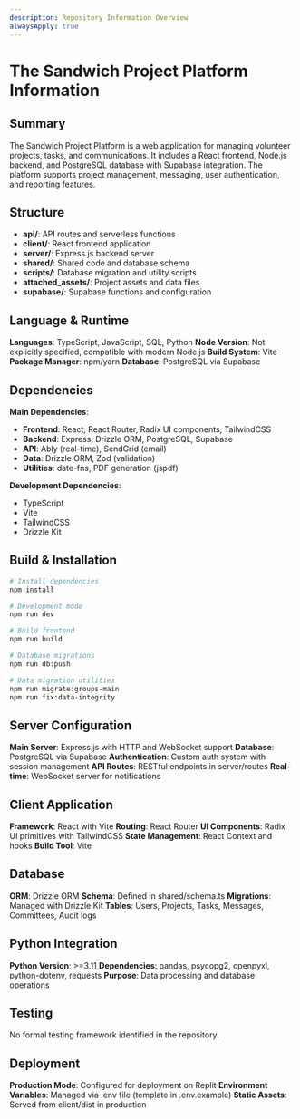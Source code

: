 ```yaml
---
description: Repository Information Overview
alwaysApply: true
---
```


# The Sandwich Project Platform Information

## Summary

The Sandwich Project Platform is a web application for managing volunteer projects, tasks, and communications. It includes a React frontend, Node.js backend, and PostgreSQL database with Supabase integration. The platform supports project management, messaging, user authentication, and reporting features.

## Structure

- **api/**: API routes and serverless functions
- **client/**: React frontend application
- **server/**: Express.js backend server
- **shared/**: Shared code and database schema
- **scripts/**: Database migration and utility scripts
- **attached_assets/**: Project assets and data files
- **supabase/**: Supabase functions and configuration

## Language & Runtime

**Languages**: TypeScript, JavaScript, SQL, Python
**Node Version**: Not explicitly specified, compatible with modern Node.js
**Build System**: Vite
**Package Manager**: npm/yarn
**Database**: PostgreSQL via Supabase

## Dependencies

**Main Dependencies**:

- **Frontend**: React, React Router, Radix UI components, TailwindCSS
- **Backend**: Express, Drizzle ORM, PostgreSQL, Supabase
- **API**: Ably (real-time), SendGrid (email)
- **Data**: Drizzle ORM, Zod (validation)
- **Utilities**: date-fns, PDF generation (jspdf)

**Development Dependencies**:

- TypeScript
- Vite
- TailwindCSS
- Drizzle Kit

## Build & Installation

```bash
# Install dependencies
npm install

# Development mode
npm run dev

# Build frontend
npm run build

# Database migrations
npm run db:push

# Data migration utilities
npm run migrate:groups-main
npm run fix:data-integrity
```

## Server Configuration

**Main Server**: Express.js with HTTP and WebSocket support
**Database**: PostgreSQL via Supabase
**Authentication**: Custom auth system with session management
**API Routes**: RESTful endpoints in server/routes
**Real-time**: WebSocket server for notifications

## Client Application

**Framework**: React with Vite
**Routing**: React Router
**UI Components**: Radix UI primitives with TailwindCSS
**State Management**: React Context and hooks
**Build Tool**: Vite

## Database

**ORM**: Drizzle ORM
**Schema**: Defined in shared/schema.ts
**Migrations**: Managed with Drizzle Kit
**Tables**: Users, Projects, Tasks, Messages, Committees, Audit logs

## Python Integration

**Python Version**: >=3.11
**Dependencies**: pandas, psycopg2, openpyxl, python-dotenv, requests
**Purpose**: Data processing and database operations

## Testing

No formal testing framework identified in the repository.

## Deployment

**Production Mode**: Configured for deployment on Replit
**Environment Variables**: Managed via .env file (template in .env.example)
**Static Assets**: Served from client/dist in production
